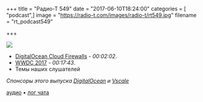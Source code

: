 +++
title = "Радио-Т 549"
date = "2017-06-10T18:24:00"
categories = [ "podcast",]
image = "https://radio-t.com/images/radio-t/rt549.jpg"
filename = "rt_podcast549"

+++

![](https://radio-t.com/images/radio-t/rt549.jpg)

- [DigitalOcean Cloud Firewalls](https://www.digitalocean.com/community/tutorials/an-introduction-to-digitalocean-cloud-firewalls) - *00:02:02*.
- [WWDC 2017](https://docs.google.com/document/d/16zOhYDSrBPCaaUr2Hfl0TbdjhaP-a48hV4f3bMNsvLk/pub) - *00:17:43*.
- Темы наших слушателей

*Спонсоры этого выпуска [DigitalOcean](https://www.digitalocean.com) и [Vscale](http://bit.ly/radio-t_vscale)*

[аудио](https://cdn.radio-t.com/rt_podcast549.mp3) • [лог чата](http://chat.radio-t.com/logs/radio-t-549.html)
<audio src="https://cdn.radio-t.com/rt_podcast549.mp3" preload="none"></audio>
